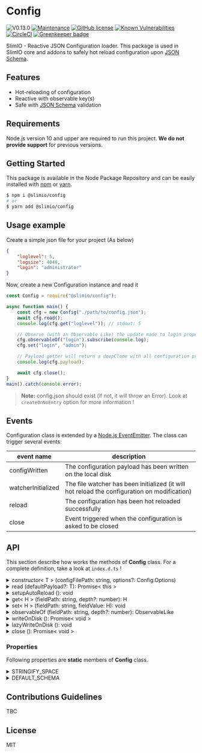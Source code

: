 # Config

![V0.13.0](https://img.shields.io/badge/version-0.13.0-blue.svg)
[![Maintenance](https://img.shields.io/badge/Maintained%3F-yes-green.svg)](https://github.com/SlimIO/Config/commit-activity)
[![GitHub license](https://img.shields.io/github/license/Naereen/StrapDown.js.svg)](https://github.com/SlimIO/Config/blob/master/LICENSE)
[![Known Vulnerabilities](https://snyk.io/test/github/SlimIO/Config/badge.svg?targetFile=package.json)](https://snyk.io/test/github/SlimIO/Config?targetFile=package.json)
[![CircleCI](https://circleci.com/gh/SlimIO/Config/tree/master.svg?style=svg)](https://circleci.com/gh/SlimIO/Config/tree/master) [![Greenkeeper badge](https://badges.greenkeeper.io/SlimIO/Config.svg)](https://greenkeeper.io/)

SlimIO - Reactive JSON Configuration loader. This package is used in SlimIO core and addons to safely hot reload configuration upon [JSON Schema](https://json-schema.org/).

## Features

- Hot-reloading of configuration
- Reactive with observable key(s)
- Safe with [JSON Schema](https://json-schema.org/) validation

## Requirements
Node.js version 10 and upper are required to run this project. **We do not provide support** for previous versions.

## Getting Started

This package is available in the Node Package Repository and can be easily installed with [npm](https://docs.npmjs.com/getting-started/what-is-npm) or [yarn](https://yarnpkg.com).

```bash
$ npm i @slimio/config
# or
$ yarn add @slimio/config
```

## Usage example

Create a simple json file for your project (As below)

```json
{
    "loglevel": 5,
    "logsize": 4048,
    "login": "administrator"
}
```

Now, create a new Configuration instance and read it

```js
const Config = require("@slimio/config");

async function main() {
    const cfg = new Config("./path/to/config.json");
    await cfg.read();
    console.log(cfg.get("loglevel")); // stdout: 5

    // Observe (with an Observable Like) the update made to login property
    cfg.observableOf("login").subscribe(console.log);
    cfg.set("login", "admin");

    // Payload getter will return a deepClone with all configuration properties
    console.log(cfg.payload);

    await cfg.close();
}
main().catch(console.error);
```

> **Note:** config.json should exist (if not, it will throw an Error). Look at `createOnNoEntry` option for more information !

## Events
Configuration class is extended by a [Node.js EventEmitter](https://nodejs.org/api/events.html). The class can trigger several events:

| event name | description |
| --- | --- |
| configWritten | The configuration payload has been written on the local disk |
| watcherInitialized | The file watcher has been initialized (it will hot reload the configuration on modification) |
| reload | The configuration has been hot reloaded successfully |
| close | Event triggered when the configuration is asked to be closed |

## API
This section describe how works the methods of **Config** class. For a complete definition, take a look at `index.d.ts` !

<details><summary>constructor< T > (configFilePath: string, options?: Config.Options)</summary>
<br />

Create a new Config Object:
```js
const cfg = new Config("./path/to/file.json", {
    createOnNoEntry: true,
    autoReload: true
});
```

Available options are:

| name | type | default value | description |
| --- | --- | --- | --- |
| createOnNoEntry | boolean | false | Create the file with default payload value if he doesn't exist on the local disk |
| writeOnSet | boolean | false | Write the file on the disk after each time .set() is called |
| autoReload | boolean | false | Setup hot reload of the configuration file |
| reloadDelay | number | 500ms | The delay to wait before hot reloading the configuration, it's a security to avoid event spamming |
| defaultSchema | plainObject | null | The default JSON Schema for the configuration |

> **Note**: When no schema is provided, it will search for a file prefixed by `.schema` with the same config name.

</details>

<details><summary>read (defaultPayload?: T): Promise< this ></summary>
<br />

Will trigger and read the local configuration (on disk). A default `payload` value can be provided in case the file doesn't exist !

```js
const { strictEqual } = require("assert");

const cfg = new Config("./path/to/file.json");
strictEqual(cfg.configHasBeenRead, false); // true
await cfg.read();
strictEqual(cfg.configHasBeenRead, true); // true
```

Retriggering the method will made an hot-reload of all properties. For a cold reload you will have to close the configuration before.

> **Warning** When the file doesn't exist, the configuration is written at the next loop iteration (with lazyWriteOnDisk).

<p align="center"><img src="https://i.imgur.com/uMY4DZV.png" height="500"></p>

</details>

<details><summary>setupAutoReload (): void</summary>
<br />

Setup hot reload (with a file watcher). This method is automatically triggered if the Configuration has been created with the option `autoReload` set to true.

We use the package [node-watch](https://www.npmjs.com/package/node-watch) to achieve the hot reload.
</details>

<details><summary>get< H > (fieldPath: string, depth?: number): H</summary>
<br />

Get a value from a key (fieldPath). For example, let take a json payload with a root `foo` field.
```js
const cfg = new Config("./path/to/file.json");
await cfg.read();
const fooValue = cfg.get("foo");
```

> Under the hood the method work with `lodash.get` function.

If the retrieved value is a JavaScript object, you can limit the depth by setting `depth` option.
</details>

<details><summary>set< H > (fieldPath: string, fieldValue: H): void</summary>
<br />

Set a given field in the configuration.

```js
const cfg = new Config("./config.json", {
    createOnNoEntry: true
});

await cfg.read({ foo: "bar" });
cfg.set("foo", "hello world!");
await cfg.writeOnDisk();
```

> Under the hood the method work with `lodash.set` function.

</details>

<details><summary>observableOf (fieldPath: string, depth?: number): ObservableLike</summary>
<br />

Observe a given configuration key with an Observable Like object!

```js
const { writeFile } = require("fs").promises;
const cfg = new Config("./config.json", {
    autoReload: true,
    createOnNoEntry: true
});
await cfg.read({ foo: "bar" });

// Observe initial and next value(s) of foo
cfg.observableOf("foo").subscribe(console.log);

// Re-write local config file
const newPayload = { foo: "world" };
await writeFile("./config.json", JSON.stringify(newPayload, null, 4));
```
</details>

<details><summary>writeOnDisk (): Promise< void ></summary>
<br />

Write the configuration on the disk.
</details>

<details><summary>lazyWriteOnDisk (): void</summary>
<br />

Write the configuration on the disk (only at the next event-loop iteration). Use the event `configWritten` to known when the configuration will be written.

```js
const cfg = new Config("./config.json", {
    createOnNoEntry: true
});
await cfg.read();
cfg.once("configWritten", () => {
    console.log("Configuration written!");
});
cfg.lazyWriteOnDisk();
```

</details>

<details><summary>close (): Promise< void ></summary>
<br />

Close (and write on disk) the configuration (it will close the watcher and complete/clean all active observers subscribers).
</details>

### Properties
Following properties are **static** members of **Config** class.

<details><summary>STRINGIFY_SPACE</summary>
<br />

The `STRINGIFY_SPACE` property allow you to redine the espace used internaly for `JSON.stringify` method. The default value is **4**.
</details>

<details><summary>DEFAULT_SCHEMA</summary>
<br />

The `DEFAULT_SCHEMA` property allow you to redefine the default schema that should be applied if no schema is provided when constructor is triggered!

The default value is the following Object:
```js
{
    title: "CONFIG",
    additionalProperties: true
}
```
</details>

## Contributions Guidelines
TBC

## License
MIT

